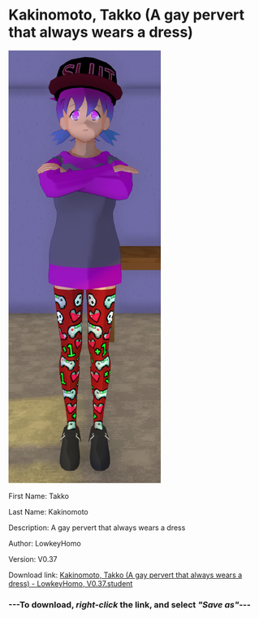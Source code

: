 # Kakinomoto, Takko (A gay pervert that always wears a dress)

<img src = "https://raw.githubusercontent.com/Arbiter1223/Daigaku-Gurashi-Custom-Students/master/Students/Files/Kakinomoto%2C%20Takko%20(A%20gay%20pervert%20that%20always%20wears%20a%20dress).png">

First Name: Takko

Last Name: Kakinomoto

Description: A gay pervert that always wears a dress

Author: LowkeyHomo

Version: V0.37

Download link: <a href="https://raw.githubusercontent.com/Arbiter1223/Daigaku-Gurashi-Custom-Students/master/Students/Files/Kakinomoto%2C%20Takko%20(A%20gay%20pervert%20that%20always%20wears%20a%20dress)%20-%20LowkeyHomo%2C%20V0.37.student">Kakinomoto, Takko (A gay pervert that always wears a dress) - LowkeyHomo, V0.37.student</a>

### ---**To download, _right-click_ the link, and select _"Save as"_**---
